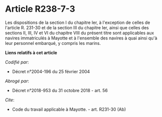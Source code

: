 # Article R238-7-3

Les dispositions de la section I du chapitre Ier, à l'exception de celles de l'article R. 231-30 et de la section III du
chapitre Ier, ainsi que celles des sections II, III, IV et VI du chapitre VIII du présent titre sont applicables aux navires
immatriculés à Mayotte et à l'ensemble des navires à quai ainsi qu'à leur personnel embarqué, y compris les marins.

**Liens relatifs à cet article**

_Codifié par_:

  - Décret n°2004-196 du 25 février 2004

_Abrogé par_:

  - Décret n°2018-953 du 31 octobre 2018 - art. 56

_Cite_:

  - Code du travail applicable à Mayotte. - art. R231-30 (Ab)
